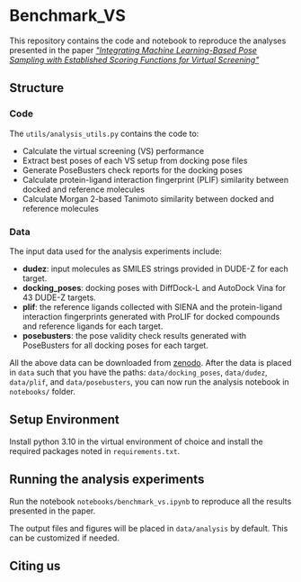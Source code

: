 # Benchmark_VS
This repository contains the code and notebook to reproduce the analyses presented in the paper [*"Integrating Machine Learning-Based Pose Sampling with Established Scoring Functions for Virtual Screening"*]()

## Structure
### Code

The `utils/analysis_utils.py` contains the code to:
- Calculate the virtual screening (VS) performance
- Extract best poses of each VS setup from docking pose files
- Generate PoseBusters check reports for the docking poses
- Calculate protein-ligand interaction fingerprint (PLIF) similarity between docked and reference molecules
- Calculate Morgan 2-based Tanimoto similarity between docked and reference molecules

### Data

The input data used for the analysis experiments include:
- **dudez**: input molecules as SMILES strings provided in DUDE-Z for each target.
- **docking_poses**: docking poses with DiffDock-L and AutoDock Vina for 43 DUDE-Z targets.
- **plif**: the reference ligands collected with SIENA and the protein-ligand interaction fingerprints generated with ProLIF for docked compounds and reference ligands for each target.
- **posebusters**: the pose validity check results generated with PoseBusters for all docking poses for each target.

All the above data can be downloaded from [zenodo](https://zenodo.org/records/14905986). After the data is placed in `data` such that you have the paths: `data/docking_poses`, `data/dudez`, `data/plif`, and `data/posebusters`, you can now run the analysis notebook in `notebooks/` folder.

## Setup Environment

Install python 3.10 in the virtual environment of choice and install the required packages noted in `requirements.txt`.

## Running the analysis experiments

Run the notebook `notebooks/benchmark_vs.ipynb` to reproduce all the results presented in the paper.

The output files and figures will be placed in `data/analysis` by default. This can be customized if needed.

## Citing us







